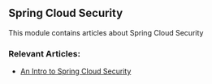 ## Spring Cloud Security

This module contains articles about Spring Cloud Security

### Relevant Articles:
- [An Intro to Spring Cloud Security](http://www.surya.com/spring-cloud-security)
